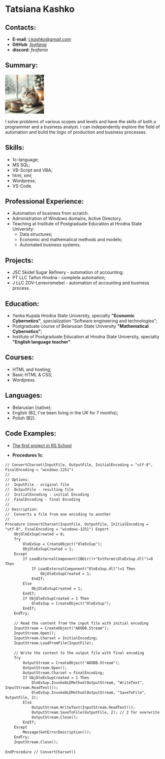 # Tatsiana Kashko

## Contacts:
* **E-mail**: *t.kashko@gmail.com*
* **GitHub**: [*feafania*](https://github.com/feafania)
* **discord**: *feafania*

## Summary:
<img src="./assets/img/avatar.jpg" alt="My picture" width="126" height="126">
<!-- ![My picture](./avatar.jpg) -->

I solve problems of various scopes and levels and have the skills of both a programmer and a business analyst. I can independently explore the field of automation and build the logic of production and business processes.

## Skills:
* 1с-language;
* MS SQL;
* VB-Script and VBA;
* html, xml;
* Wordpress;
* VS-Code.

## Professional Experience:
* Automation of business from scratch. 
* Administration of Windows domains, Active Directory. 
* Teaching at Institute of Postgraduate Education at Hrodna State University: 
	* Data structures;
	* Economic and mathematical methods and models;
	* Automated business systems.

## Projects:
* JSC Skidel Sugar Refinery - automation of accounting; 
* PT LLC Taifun Hrodna - complete automation;
* J LLC ZOV-Lenevromebel - automation of accounting and business process. 

## Education:
* Yanka Kupala Hrodna State University, specialty **"Economic Cybernetics"**, specialization "Software engineering and technologies";
* Postgraduate course of Belarusian State University **"Mathematical Cybernetics"**;
* Institute of Postgraduate Education at Hrodna State University, specialty **"English language teacher"**.

## Courses:
* HTML and hosting;
* Basic HTML & CSS;
* Wordpress.

## Languages:
* Belarusian (native);
* English (B2, I've been living in the UK for 7 months);
* Polish (B2).

## Code Examples:
* [The first project in RS School](https://github.com/feafania/rsschool-cv/tree/gh-pages)

* **Procedures 1c**:

```
// ConvertCharset(InputFile, OutputFile, InitialEncoding = "utf-8", FinalEncoding = "windows-1251")
//
// Options:
//  InputFile - original file
//  OutputFile - resulting file
//  InitialEncoding - initial Encoding
//  FinalEncoding - final Encoding
//
// Description:
//	Converts a file from one encoding to another
//
Procedure ConvertCharset(InputFile, OutputFile, InitialEncoding = "utf-8", FinalEncoding = "windows-1251") Export
	ObjOleExSupCreated = 0;
	Try
		OleExSup = CreateObject("OleExSup");
		ObjOleExSupCreated = 1;
	Except
		If LoadExternalComponent(IBDir()+"ExtForms\OleExSup.dll")=0 Then
			If LoadExternalComponent("OleExSup.dll")=1 Then
				ObjOleExSupCreated = 1;
			EndIf;   
		Else
			ObjOleExSupCreated = 1;
		EndIf;    
		If ObjOleExSupCreated = 1 Then
			OleExSup = CreateObject("OleExSup"); 
		EndIf;
	EndTry;

	// Read the content from the input file with initial encoding
	InputStream = CreateObject("ADODB.Stream");
	InputStream.Open();
	InputStream.Charset = InitialEncoding;
	InputStream.LoadFromFile(InputFile);
	
	// Write the content to the output file with final encoding    
	Try
		OutputStream = CreateObject("ADODB.Stream");
		OutputStream.Open();
		OutputStream.Charset = FinalEncoding;
		If ObjOleExSupCreated = 1 Then    
			OleExSup.InvokeOLEMethod(OutputStream, "WriteText", InputStream.ReadText());
			OleExSup.InvokeOLEMethod(OutputStream, "SaveToFile", OutputFile, 2);
		Else
			OutputStream.WriteText(InputStream.ReadText());
			OutputStream.SaveToFile(OutputFile, 2); // 2 for overwrite
			OutputStream.Close();
		EndIf;
	Except   
		Message(GetErrorDescription());
	EndTry;
	InputStream.Close();
	
EndProcedure // ConvertCharset()   

```
